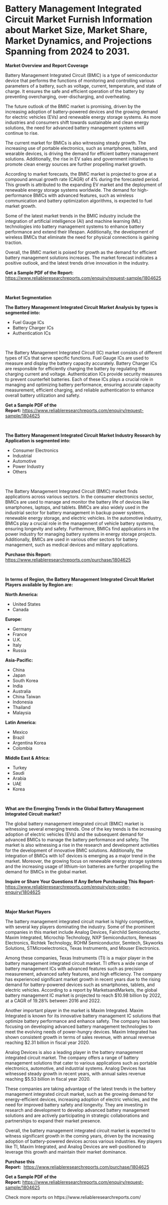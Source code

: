 <p><h1>Battery Management Integrated Circuit Market Furnish Information about Market Size, Market Share, Market Dynamics, and Projections Spanning from 2024 to 2031.</h1></p><p><strong>Market Overview and Report Coverage</strong></p>
<p><p>Battery Management Integrated Circuit (BMIC) is a type of semiconductor device that performs the functions of monitoring and controlling various parameters of a battery, such as voltage, current, temperature, and state of charge. It ensures the safe and efficient operation of the battery by preventing overcharging, over-discharging, and overheating.</p><p>The future outlook of the BMIC market is promising, driven by the increasing adoption of battery-powered devices and the growing demand for electric vehicles (EVs) and renewable energy storage systems. As more industries and consumers shift towards sustainable and clean energy solutions, the need for advanced battery management systems will continue to rise.</p><p>The current market for BMICs is also witnessing steady growth. The increasing use of portable electronics, such as smartphones, tablets, and wearable devices, is driving the demand for efficient battery management solutions. Additionally, the rise in EV sales and government initiatives to promote clean energy sources are further propelling market growth.</p><p>According to market forecasts, the BMIC market is projected to grow at a compound annual growth rate (CAGR) of 4% during the forecasted period. This growth is attributed to the expanding EV market and the deployment of renewable energy storage systems worldwide. The demand for high-performance BMICs with advanced features, such as wireless communication and battery optimization algorithms, is expected to fuel market growth.</p><p>Some of the latest market trends in the BMIC industry include the integration of artificial intelligence (AI) and machine learning (ML) technologies into battery management systems to enhance battery performance and extend their lifespan. Additionally, the development of wireless BMICs that eliminate the need for physical connections is gaining traction.</p><p>Overall, the BMIC market is poised for growth as the demand for efficient battery management solutions increases. The market forecast indicates a positive outlook, and the latest trends drive innovation in the industry.</p></p>
<p><strong>Get a Sample PDF of the Report:</strong> <a href="https://www.reliableresearchreports.com/enquiry/request-sample/1804625">https://www.reliableresearchreports.com/enquiry/request-sample/1804625</a></p>
<p>&nbsp;</p>
<p><strong>Market Segmentation</strong></p>
<p><strong>The Battery Management Integrated Circuit Market Analysis by types is segmented into:</strong></p>
<p><ul><li>Fuel Gauge ICs</li><li>Battery Charger ICs</li><li>Authentication ICs</li></ul></p>
<p>&nbsp;</p>
<p><p>The Battery Management Integrated Circuit (IC) market consists of different types of ICs that serve specific functions. Fuel Gauge ICs are used to measure and display the battery capacity accurately. Battery Charger ICs are responsible for efficiently charging the battery by regulating the charging current and voltage. Authentication ICs provide security measures to prevent counterfeit batteries. Each of these ICs plays a crucial role in managing and optimizing battery performance, ensuring accurate capacity measurement, efficient charging, and reliable authentication to enhance overall battery utilization and safety.</p></p>
<p><strong>Get a Sample PDF of the Report:</strong>&nbsp;<a href="https://www.reliableresearchreports.com/enquiry/request-sample/1804625">https://www.reliableresearchreports.com/enquiry/request-sample/1804625</a></p>
<p>&nbsp;</p>
<p><strong>The Battery Management Integrated Circuit Market Industry Research by Application is segmented into:</strong></p>
<p><ul><li>Consumer Electronics</li><li>Industrial</li><li>Automotive</li><li>Power Industry</li><li>Others</li></ul></p>
<p>&nbsp;</p>
<p><p>The Battery Management Integrated Circuit (BMIC) market finds applications across various sectors. In the consumer electronics sector, BMICs are used to manage and monitor the battery life of devices like smartphones, laptops, and tablets. BMICs are also widely used in the industrial sector for battery management in backup power systems, renewable energy storage, and electric vehicles. In the automotive industry, BMICs play a crucial role in the management of vehicle battery systems, ensuring longevity and safety. Furthermore, BMICs find applications in the power industry for managing battery systems in energy storage projects. Additionally, BMICs are used in various other sectors for battery management, such as medical devices and military applications.</p></p>
<p><strong>Purchase this Report:</strong>&nbsp; <a href="https://www.reliableresearchreports.com/purchase/1804625">https://www.reliableresearchreports.com/purchase/1804625</a></p>
<p>&nbsp;</p>
<p><strong>In terms of Region, the Battery Management Integrated Circuit Market Players available by Region are:</strong></p>
<p>
    <p> <strong> North America: </strong>
        <ul>
            <li>United States</li>
            <li>Canada</li>
        </ul>
        </p> 
    <p> <strong> Europe: </strong>
        <ul>
            <li>Germany</li>
            <li>France</li>
            <li>U.K.</li>
            <li>Italy</li>
            <li>Russia</li>
        </ul>
        </p> 
    <p> <strong> Asia-Pacific: </strong>
        <ul>
            <li>China</li>
            <li>Japan</li>
            <li>South Korea</li>
            <li>India</li>
            <li>Australia</li>
            <li>China Taiwan</li>
            <li>Indonesia</li>
            <li>Thailand</li>
            <li>Malaysia</li>
        </ul>
        </p> 
    <p> <strong> Latin America: </strong>
        <ul>
            <li>Mexico</li>
            <li>Brazil</li>
            <li>Argentina Korea</li>
            <li>Colombia</li>
        </ul>
        </p> 
    <p> <strong> Middle East & Africa: </strong>
        <ul>
            <li>Turkey</li>
            <li>Saudi</li>
            <li>Arabia</li>
            <li>UAE</li>
            <li>Korea</li>
        </ul>
    </p>
    </p>
<p>&nbsp;</p>
<p><strong>What are the Emerging Trends in the Global Battery Management Integrated Circuit market?</strong></p>
<p><p>The global battery management integrated circuit (BMIC) market is witnessing several emerging trends. One of the key trends is the increasing adoption of electric vehicles (EVs) and the subsequent demand for advanced BMICs to manage the battery performance and safety. The market is also witnessing a rise in the research and development activities for the development of innovative BMIC solutions. Additionally, the integration of BMICs with IoT devices is emerging as a major trend in the market. Moreover, the growing focus on renewable energy storage systems and the increasing usage of lithium-ion batteries are further propelling the demand for BMICs in the global market.</p></p>
<p><strong>Inquire or Share Your Questions If Any Before Purchasing This Report</strong>- <a href="https://www.reliableresearchreports.com/enquiry/pre-order-enquiry/1804625">https://www.reliableresearchreports.com/enquiry/pre-order-enquiry/1804625</a></p>
<p>&nbsp;</p>
<p><strong>Major Market Players</strong></p>
<p><p>The battery management integrated circuit market is highly competitive, with several key players dominating the industry. Some of the prominent companies in this market include Analog Devices, Fairchild Semiconductor, Maxim Integrated, Microchip Technology, NXP Semiconductors, Renesas Electronics, Richtek Technology, ROHM Semiconductor, Semtech, Skyworks Solutions, STMicroelectronics, Texas Instruments, and Mouser Electronics. </p><p>Among these companies, Texas Instruments (TI) is a major player in the battery management integrated circuit market. TI offers a wide range of battery management ICs with advanced features such as precision measurement, advanced safety features, and high efficiency. The company has experienced significant market growth in recent years due to the rising demand for battery-powered devices such as smartphones, tablets, and electric vehicles. According to a report by MarketsandMarkets, the global battery management IC market is projected to reach $10.98 billion by 2022, at a CAGR of 19.28% between 2016 and 2022.</p><p>Another important player in the market is Maxim Integrated. Maxim Integrated is known for its innovative battery management IC solutions that optimize battery performance and enhance safety. The company has been focusing on developing advanced battery management technologies to meet the evolving needs of power-hungry devices. Maxim Integrated has shown consistent growth in terms of sales revenue, with annual revenue reaching $2.31 billion in fiscal year 2020.</p><p>Analog Devices is also a leading player in the battery management integrated circuit market. The company offers a range of battery management solutions that cater to various applications such as portable electronics, automotive, and industrial systems. Analog Devices has witnessed steady growth in recent years, with annual sales revenue reaching $5.53 billion in fiscal year 2020.</p><p>These companies are taking advantage of the latest trends in the battery management integrated circuit market, such as the growing demand for energy-efficient devices, increasing adoption of electric vehicles, and the need for improved battery safety and longevity. They are investing in research and development to develop advanced battery management solutions and are actively participating in strategic collaborations and partnerships to expand their market presence.</p><p>Overall, the battery management integrated circuit market is expected to witness significant growth in the coming years, driven by the increasing adoption of battery-powered devices across various industries. Key players like TI, Maxim Integrated, and Analog Devices are well-positioned to leverage this growth and maintain their market dominance.</p></p>
<p><strong>Purchase this Report:</strong>&nbsp;&nbsp;<a href="https://www.reliableresearchreports.com/purchase/1804625">https://www.reliableresearchreports.com/purchase/1804625</a></p>
<p></p>
<p><strong>Get a Sample PDF of the Report:</strong>&nbsp;<a href="https://www.reliableresearchreports.com/enquiry/request-sample/1804625">https://www.reliableresearchreports.com/enquiry/request-sample/1804625</a></p>
<p>Check more reports on https://www.reliableresearchreports.com/</p>